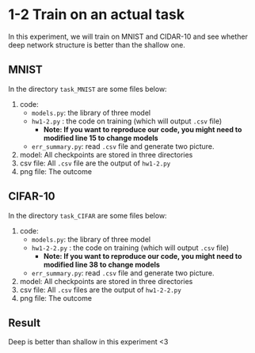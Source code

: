 # 1-2 Train on an actual task

In this experiment, we will train on MNIST and CIDAR-10 and see whether deep network structure is better than the shallow one.

## MNIST

In the directory `task_MNIST` are some files below:

1. code:
	- `models.py`: the library of three model
	- `hw1-2.py` : the code on training (which will output `.csv` file)
		- **Note: If you want to reproduce our code, you might need to modified line 15 to change models**
	- `err_summary.py`: read `.csv` file and generate two picture.
2. model: All checkpoints are stored in three directories
3. csv file: All `.csv` file are the output of `hw1-2.py`
4. png file: The outcome

## CIFAR-10

In the directory `task_CIFAR` are some files below:

1. code:
	- `models.py`: the library of three model
	- `hw1-2-2.py` : the code on training (which will output `.csv` file)
		- **Note: If you want to reproduce our code, you might need to modified line 38 to change models**
	- `err_summary.py`: read `.csv` file and generate two picture.
2. model: All checkpoints are stored in three directories
3. csv file: All `.csv` files are the output of `hw1-2-2.py`
4. png file: The outcome

## Result

Deep is better than shallow in this experiment <3
